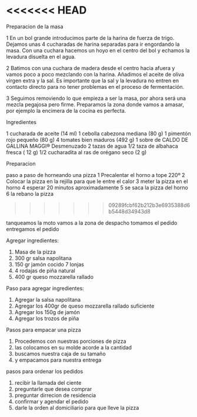 <<<<<<< HEAD
=======
Preparacion de la masa

1 En un bol grande introducimos parte de la harina de fuerza de trigo. Dejamos unas 4 cucharadas de harina separadas para ir engordando la masa. Con una cuchara hacemos un hoyo en el centro del bol y echamos la levadura disuelta en el agua.

2 Batimos con una cuchara de madera desde el centro hacia afuera y vamos poco a poco mezclando con la harina. Añadimos el aceite de oliva virgen extra y la sal. Es importante que la sal y la levadura no entren en contacto directo para no tener problemas en el proceso de fermentación.

3 Seguimos removiendo lo que empieza a ser la masa, por ahora será una mezcla pegajosa pero firme. Preparamos la zona donde vamos a amasar, por ejemplo la encimera de la cocina es perfecta.


Ingredientes

1 cucharada de aceite (14 ml)
1 cebolla cabezona mediana (80 g)
1 pimentón rojo pequeño (80 g)
4 tomates bien maduros (492 g)
1 sobre de CALDO DE GALLINA MAGGI® Desmenuzado
2 tazas de agua
1/2 taza de albahaca fresca ( 12 g)
1/2 cucharadita al ras de orégano seco (2 g)

Preparacion


paso a paso de horneando una pizza
1 Precalentar el horno a tope 220º 
2 Colocar la pizza en la rejilla para que le entre el calor 
3 meter la pizza en el horno 
4 esperar 20 minutos aproximadamente 
5 se saca la pizza del horno
6 la rebano la pizza


>>>>>>> 09289fcbf62b212b3e6935388d6b5448d34943d8

tanqueamos la moto
vamos a la zona de despacho
tomamos el pedido 
entregamos el pedido


Agregar ingredientes:

1. Masa de la pizza
2. 300 gr salsa napolitana
3. 150 gr jamón cocido 7 lonjas
4. 4 rodajas de piña natural
5. 400 gr queso mozzarella rallado

Paso para agregar ingredientes:

1. Agregar la salsa napolitana
2. Agregar los 400gr de queso mozzarella rallado suficiente
3. Agregar los 150g de jamón 
4. Agregar los trozos de piña

Pasos para empacar una pizza

1. Procedemos con nuestras porciones de pizza 
2. las colocamos en su molde acorde a la cantidad
3. buscamos nuestra caja de su tamaño
4. y empacamos para nuestra entrega

pasos para ordenar los pedidos
1. recibir la llamada del ciente
2. preguntarle que desea comprar 
3. preguntar dirrecion de residencia
4. confirmar y agendar el pedido
5. darle la orden al domiciliario para que lleve la pizza